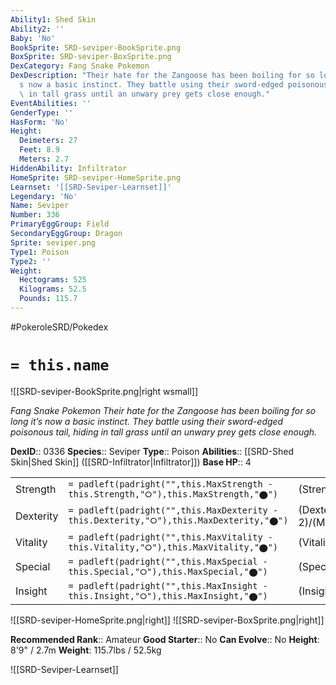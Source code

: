 ```yaml
---
Ability1: Shed Skin
Ability2: ''
Baby: 'No'
BookSprite: SRD-seviper-BookSprite.png
BoxSprite: SRD-seviper-BoxSprite.png
DexCategory: Fang Snake Pokemon
DexDescription: "Their hate for the Zangoose has been boiling for so long it\u2019\
  s now a basic instinct. They battle using their sword-edged poisonous tail, hiding\
  \ in tall grass until an unwary prey gets close enough."
EventAbilities: ''
GenderType: ''
HasForm: 'No'
Height:
  Deimeters: 27
  Feet: 8.9
  Meters: 2.7
HiddenAbility: Infiltrator
HomeSprite: SRD-seviper-HomeSprite.png
Learnset: '[[SRD-Seviper-Learnset]]'
Legendary: 'No'
Name: Seviper
Number: 336
PrimaryEggGroup: Field
SecondaryEggGroup: Dragon
Sprite: seviper.png
Type1: Poison
Type2: ''
Weight:
  Hectograms: 525
  Kilograms: 52.5
  Pounds: 115.7
---
```


#PokeroleSRD/Pokedex

# `= this.name`

![[SRD-seviper-BookSprite.png|right wsmall]]

*Fang Snake Pokemon*
*Their hate for the Zangoose has been boiling for so long it’s now a basic instinct. They battle using their sword-edged poisonous tail, hiding in tall grass until an unwary prey gets close enough.*

**DexID**:: 0336
**Species**:: Seviper
**Type**:: Poison
**Abilities**:: [[SRD-Shed Skin|Shed Skin]] ([[SRD-Infiltrator|Infiltrator]])
**Base HP**:: 4

|           |                                                                                        |                                          |
| --------- | -------------------------------------------------------------------------------------- | ---------------------------------------- |
| Strength  | `= padleft(padright("",this.MaxStrength - this.Strength,"⭘"),this.MaxStrength,"⬤")`    | (Strength::3)/(MaxStrength::6)   |
| Dexterity | `= padleft(padright("",this.MaxDexterity - this.Dexterity,"⭘"),this.MaxDexterity,"⬤")` | (Dexterity:: 2)/(MaxDexterity::4) |
| Vitality  | `= padleft(padright("",this.MaxVitality - this.Vitality,"⭘"),this.MaxVitality,"⬤")`    | (Vitality::2)/(MaxVitality::4)   |
| Special   | `= padleft(padright("",this.MaxSpecial - this.Special,"⭘"),this.MaxSpecial,"⬤")`       | (Special::3)/(MaxSpecial::6)     |
| Insight   | `= padleft(padright("",this.MaxInsight - this.Insight,"⭘"),this.MaxInsight,"⬤")`       | (Insight::2)/(MaxInsight::4)     |

![[SRD-seviper-HomeSprite.png|right]]
![[SRD-seviper-BoxSprite.png|right]]

**Recommended Rank**:: Amateur
**Good Starter**:: No
**Can Evolve**:: No
**Height**: 8'9" / 2.7m
**Weight**: 115.7lbs / 52.5kg

![[SRD-Seviper-Learnset]]